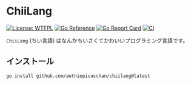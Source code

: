 # ChiiLang

[![License: WTFPL](https://img.shields.io/badge/License-WTFPL-brightgreen?style=flat-square)](/LICENSE)
[![Go Reference](https://pkg.go.dev/badge/github.com/aethiopicuschan/chiilang.svg)](https://pkg.go.dev/github.com/aethiopicuschan/chiilang)
[![Go Report Card](https://goreportcard.com/badge/github.com/aethiopicuschan/chiilang)](https://goreportcard.com/report/github.com/aethiopicuschan/chiilang)
[![CI](https://github.com/aethiopicuschan/chiilang/actions/workflows/ci.yaml/badge.svg)](https://github.com/aethiopicuschan/chiilang/actions/workflows/ci.yaml)

`ChiiLang` (ちい言語) はなんかちいさくてかわいいプログラミング言語です。

## インストール

```sh
go install github.com/aethiopicuschan/chiilang@latest
```

